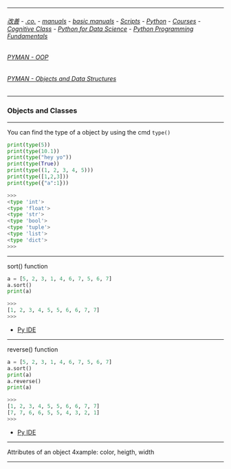 
---

###### [改善](https://github.com/ttltrk/0C/blob/master/README.MD) - [.co.](https://github.com/ttltrk/PRG/blob/master/CODING.MD) - [manuals](https://github.com/ttltrk/PRG/blob/master/MAN.MD) - [basic manuals](https://github.com/ttltrk/PRG/blob/master/MANUALS.MD) - [Scripts](https://github.com/ttltrk/PRG/blob/master/PY/DOC/SC/SC.MD) - [Python](https://github.com/ttltrk/PRG/blob/master/PY/DOC/OPYM/OPYM.MD) - [Courses](https://github.com/ttltrk/PRG/blob/master/PY/DOC/OPYM/13/COURSES.MD) - [Cognitive Class](https://github.com/ttltrk/PRG/blob/master/PY/DOC/OPYM/13/07/CC.MD) - [Python for Data Science](https://github.com/ttltrk/PRG/blob/master/PY/DOC/OPYM/13/07/MAN/MAN.MD) - [Python Programming Fundamentals](https://github.com/ttltrk/PRG/blob/master/PY/DOC/OPYM/13/07/MAN/03/03.MD)

###### [PYMAN - OOP](https://github.com/ttltrk/PRG/blob/master/PY/DOC/OPYM/05_OOP/OOP.MD)
###### [PYMAN - Objects and Data Structures](https://github.com/ttltrk/PRG/blob/master/PY/DOC/OPYM/01_OBJ_DS/OBJ_DS.MD)

---

### Objects and Classes

---

You can find the type of a object by using the cmd ```type()``` 

```python
print(type(5))
print(type(10.1))
print(type("hey yo"))
print(type(True))
print(type((1, 2, 3, 4, 5)))
print(type([1,2,3]))
print(type({"a":1}))

>>>
<type 'int'>
<type 'float'>
<type 'str'>
<type 'bool'>
<type 'tuple'>
<type 'list'>
<type 'dict'>
>>>
```

---

sort() function

```python
a = [5, 2, 3, 1, 4, 6, 7, 5, 6, 7]
a.sort()
print(a)

>>>
[1, 2, 3, 4, 5, 5, 6, 6, 7, 7]
>>>
```

* [Py IDE](https://repl.it/@ttltrknet/YummyRedMp3)

---

reverse() function

```python
a = [5, 2, 3, 1, 4, 6, 7, 5, 6, 7]
a.sort()
print(a)
a.reverse()
print(a)

>>>
[1, 2, 3, 4, 5, 5, 6, 6, 7, 7]
[7, 7, 6, 6, 5, 5, 4, 3, 2, 1]
>>>
```

* [Py IDE](https://repl.it/@ttltrknet/YummyRedMp3)

---

Attributes of an object 4xample: color, heigth, width

---


